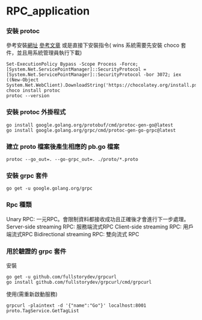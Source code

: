 # RPC_application

### 安裝 protoc
參考安裝[網址](https://github.com/protocolbuffers/protobuf/releases/tag/v3.11.2)
[參考文章](https://ithelp.ithome.com.tw/articles/10250131)
或是直接下安裝指令( wins 系統需要先安裝 choco 套件，並且用系統管理員執行下載)
```
Set-ExecutionPolicy Bypass -Scope Process -Force; [System.Net.ServicePointManager]::SecurityProtocol = [System.Net.ServicePointManager]::SecurityProtocol -bor 3072; iex ((New-Object System.Net.WebClient).DownloadString('https://chocolatey.org/install.ps1'))
choco install protoc
protoc --version
```

### 安裝 protoc 外掛程式
```
go install google.golang.org/protobuf/cmd/protoc-gen-go@latest
go install google.golang.org/grpc/cmd/protoc-gen-go-grpc@latest
```

### 建立 proto 檔案後產生相應的 pb.go 檔案
```
protoc --go_out=. --go-grpc_out=. ./proto/*.proto
```

### 安裝 grpc 套件
```
go get -u google.golang.org/grpc
```

### Rpc 種類
Unary RPC: 一元RPC。會限制資料都接收成功且正確後才會進行下一步處理。
Server-side  streaming RPC: 服務端流式RPC
Client-side streaming RPC: 用戶端流式RPC
Bidirectional streaming RPC: 雙向流式 RPC

### 用於驗證的 grpc 套件
安裝
```
go get -u github.com/fullstorydev/grpcurl
go install github.com/fullstorydev/grpcurl/cmd/grpcurl
```

使用(需重新啟動服務)
```
grpcurl -plaintext -d '{"name":"Go"}' localhost:8001 proto.TagService.GetTagList
```
